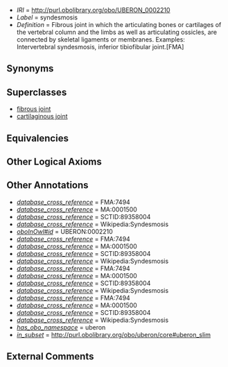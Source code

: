  * *IRI* = http://purl.obolibrary.org/obo/UBERON_0002210
 * *Label* = syndesmosis
 * *Definition* = Fibrous joint in which the articulating bones or cartilages of the vertebral column and the limbs as well as articulating ossicles, are connected by skeletal ligaments or membranes. Examples: Intervertebral syndesmosis, inferior tibiofibular joint.[FMA]

## Synonyms


## Superclasses

 * [fibrous joint](../../UBERON/09/UBERON_0002209.md)
 * [cartilaginous joint](../../UBERON/13/UBERON_0002213.md)

## Equivalencies


## Other Logical Axioms


## Other Annotations

 * *[database_cross_reference](../../ef/oboInOwl#hasDbXref.md)* = FMA:7494
 * *[database_cross_reference](../../ef/oboInOwl#hasDbXref.md)* = MA:0001500
 * *[database_cross_reference](../../ef/oboInOwl#hasDbXref.md)* = SCTID:89358004
 * *[database_cross_reference](../../ef/oboInOwl#hasDbXref.md)* = Wikipedia:Syndesmosis
 * *[oboInOwl#id](../../id/oboInOwl#id.md)* = UBERON:0002210
 * *[database_cross_reference](../../ef/oboInOwl#hasDbXref.md)* = FMA:7494
 * *[database_cross_reference](../../ef/oboInOwl#hasDbXref.md)* = MA:0001500
 * *[database_cross_reference](../../ef/oboInOwl#hasDbXref.md)* = SCTID:89358004
 * *[database_cross_reference](../../ef/oboInOwl#hasDbXref.md)* = Wikipedia:Syndesmosis
 * *[database_cross_reference](../../ef/oboInOwl#hasDbXref.md)* = FMA:7494
 * *[database_cross_reference](../../ef/oboInOwl#hasDbXref.md)* = MA:0001500
 * *[database_cross_reference](../../ef/oboInOwl#hasDbXref.md)* = SCTID:89358004
 * *[database_cross_reference](../../ef/oboInOwl#hasDbXref.md)* = Wikipedia:Syndesmosis
 * *[database_cross_reference](../../ef/oboInOwl#hasDbXref.md)* = FMA:7494
 * *[database_cross_reference](../../ef/oboInOwl#hasDbXref.md)* = MA:0001500
 * *[database_cross_reference](../../ef/oboInOwl#hasDbXref.md)* = SCTID:89358004
 * *[database_cross_reference](../../ef/oboInOwl#hasDbXref.md)* = Wikipedia:Syndesmosis
 * *[has_obo_namespace](../../ce/oboInOwl#hasOBONamespace.md)* = uberon
 * *[in_subset](../../et/oboInOwl#inSubset.md)* = http://purl.obolibrary.org/obo/uberon/core#uberon_slim

## External Comments

